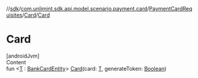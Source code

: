 //[sdk](../../../../index.md)/[com.unlimint.sdk.api.model.scenario.payment.card](../../index.md)/[PaymentCardRequisites](../index.md)/[Card](index.md)/[Card](-card.md)



# Card  
[androidJvm]  
Content  
fun <[T](index.md) : [BankCardEntity](../../../com.unlimint.sdk.api.model.scenario/-bank-card-entity/index.md)> [Card](-card.md)(card: [T](index.md), generateToken: [Boolean](https://kotlinlang.org/api/latest/jvm/stdlib/kotlin/-boolean/index.html))  



